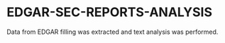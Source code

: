 # EDGAR-SEC-REPORTS-ANALYSIS
Data from EDGAR filling was extracted and text analysis was performed.
